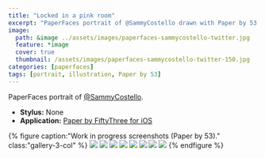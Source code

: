 ```yaml
---
title: "Locked in a pink room"
excerpt: "PaperFaces portrait of @SammyCostello drawn with Paper by 53 on an iPad."
image: 
  path: &image ../assets/images/paperfaces-sammycostello-twitter.jpg 
  feature: *image
  cover: true
  thumbnail: /assets/images/paperfaces-sammycostello-twitter-150.jpg
categories: [paperfaces]
tags: [portrait, illustration, Paper by 53]
---
```


PaperFaces portrait of [@SammyCostello](https://twitter.com/SammyCostello).

* **Stylus:** None
* **Application:** [Paper by FiftyThree for iOS](http://www.fiftythree.com/paper)

{% figure caption:"Work in progress screenshots (Paper by 53)." class:"gallery-3-col" %}
[![](/assets/images/paperfaces-sammycostello-process-1-600.jpg)](/assets/images/paperfaces-sammycostello-process-1-lg.jpg)
[![](/assets/images/paperfaces-sammycostello-process-2-600.jpg)](/assets/images/paperfaces-sammycostello-process-2-lg.jpg)
[![](/assets/images/paperfaces-sammycostello-process-3-600.jpg)](/assets/images/paperfaces-sammycostello-process-3-lg.jpg)
[![](/assets/images/paperfaces-sammycostello-process-4-600.jpg)](/assets/images/paperfaces-sammycostello-process-4-lg.jpg)
[![](/assets/images/paperfaces-sammycostello-process-5-600.jpg)](/assets/images/paperfaces-sammycostello-process-5-lg.jpg)
[![](/assets/images/paperfaces-sammycostello-process-6-600.jpg)](/assets/images/paperfaces-sammycostello-process-6-lg.jpg)
[![](/assets/images/paperfaces-sammycostello-process-7-600.jpg)](/assets/images/paperfaces-sammycostello-process-7-lg.jpg)
[![](/assets/images/paperfaces-sammycostello-process-8-600.jpg)](/assets/images/paperfaces-sammycostello-process-8-lg.jpg)
{% endfigure %}
